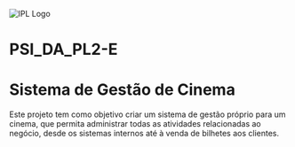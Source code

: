 ![IPL Logo](https://www.ipleiria.pt/wp-content/themes/ipleiria/img/logo_ipl_header.png)

# PSI_DA_PL2-E
# Sistema de Gestão de Cinema

Este projeto tem como objetivo criar um sistema de gestão próprio para um cinema, que permita administrar todas as atividades relacionadas ao negócio, desde os sistemas internos até à venda de bilhetes aos clientes.



